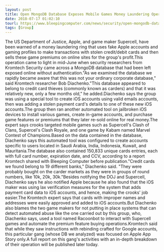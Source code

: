 ```yaml
---
layout: post
title: Open MongoDB Database Exposes Mobile Games Money Laundering Operation
date: 2018-07-17 01:02:10
tourl: https://www.bleepingcomputer.com/news/security/open-mongodb-database-exposes-mobile-games-money-laundering-operation/
tags: [Group]
---
```

The US Department of Justice, Apple, and game maker Supercell, have been warned of a money laundering ring that uses fake Apple accounts and gaming profiles to make transactions with stolen credit/debit cards and then sells these game premiums on online sites for the group's profit.This operation came to light in mid-June when security researchers from Kromtech Security came across a MongoDB database that had been left exposed online without authentication."As we examined the database we rapidly became aware that this was not your ordinary corporate database," said Kromtech researcher Bob Diachenko."This database appeared to belong to credit card thieves (commonly known as carders) and that it was relatively new, only a few months old," he added.Diachenko says the group was using a special tool to create iOS accounts using valid emails accounts, then was adding a stolen payment card's details to one of these new iOS accounts.The group then ran another automated tool on jailbroken iOS devices to install various games, create in-game accounts, and purchase game features or premiums that they later re-sold online for real money.The expert says crooks targeted mobile games such as Supercell's Clash of Clans, Supercel's Clash Royale, and one game by Kabam named Marvel Contest of Champions.Based on the data contained in the database, Diachenko says this automated tool was configured to create accounts specific to users located in Saudi Arabia, India, Indonesia, Kuwait, and Mauritania.The database also contained 150,833 unique cards entries, each with full card number, expiration date, and CCV, according to a report Kromtech shared with Bleeping Computer before publication."Credit cards we found belong to 19 different banks," Diachenko said. "They were probably bought on the carder markets as they were in groups of round numbers, like 10k, 20k, 30k."Besides notifying the DOJ and Supercell, Diachenko says he also notified Apple because he also found that the iOS maker was using lax verification measures for the system that adds payment card data to iOS accounts, and hence, making the crooks' job easier.The Kromtech expert says that cards with improper names and addresses were easily approved and added to iOS accounts.But Diachenko also blames the two game makers for not putting in place systems that can detect automated abuse like the one carried out by this group, who, Diachenko says, used a tool named Racoonbot to interact with Supercell games and automate the premium feature buying operations.Kromtech said that while they saw instructions with rebinding crafted for Google accounts, this particular gang (whose DB we analyzed) was focused on Apple App Story only.A full report on this gang's activities with an in-depth breakdown of their operation will be published later today.
